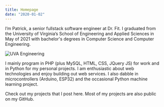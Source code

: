 ```yaml
---
title: Homepage
date: "2020-01-02"
---
```


I’m Patrick, a senior fullstack software engineer at Dr. Fit. I graduated from the University of Virginia’s School of Engineering and Applied Sciences in May of 2021 with bachelor's degrees in Computer Science and Computer Engineering.

<!-- ![UVA School of Engineering and Applied Sciences](/images/uva-engineering.svg){: .no-shadow} -->

<img src="/images/uva-engineering.svg" alt="UVA Engineering" class="no-shadow"></img>

I mainly program in PHP (plus MySQL, HTML, CSS, JQuery JS) for work and in Python for my personal projects. I am enthusiastic about web technologies and enjoy building out web services. I also dabble in microcontrollers (Arduino, ESP32) and the occasional Python machine learning project.

Check out my projects that I post here. Most of my projects are also public on my GitHub.
